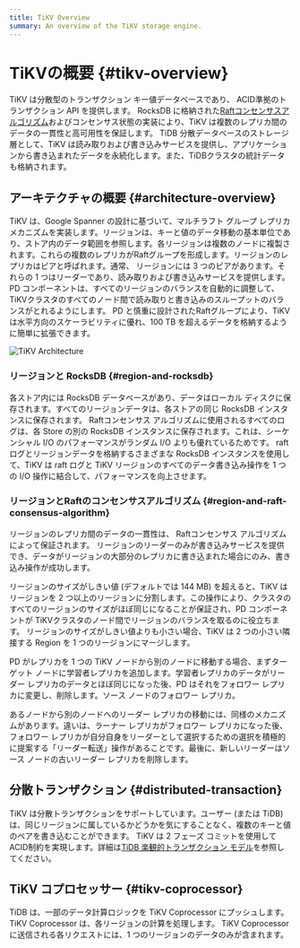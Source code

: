 ```yaml
---
title: TiKV Overview
summary: An overview of the TiKV storage engine.
---
```


# TiKVの概要 {#tikv-overview}

TiKV は分散型のトランザクション キー値データベースであり、 ACID準拠のトランザクション API を提供します。 RocksDB に格納された[Raftコンセンサスアルゴリズム](https://raft.github.io/raft.pdf)およびコンセンサス状態の実装により、TiKV は複数のレプリカ間のデータの一貫性と高可用性を保証します。 TiDB 分散データベースのストレージ層として、TiKV は読み取りおよび書き込みサービスを提供し、アプリケーションから書き込まれたデータを永続化します。また、TiDBクラスタの統計データも格納されます。

## アーキテクチャの概要 {#architecture-overview}

TiKV は、Google Spanner の設計に基づいて、マルチラフト グループ レプリカ メカニズムを実装します。リージョンは、キーと値のデータ移動の基本単位であり、ストア内のデータ範囲を参照します。各リージョンは複数のノードに複製されます。これらの複数のレプリカがRaftグループを形成します。リージョンのレプリカはピアと呼ばれます。通常、 リージョンには 3 つのピアがあります。それらの 1 つはリーダーであり、読み取りおよび書き込みサービスを提供します。 PD コンポーネントは、すべてのリージョンのバランスを自動的に調整して、TiKVクラスタのすべてのノード間で読み取りと書き込みのスループットのバランスがとれるようにします。 PD と慎重に設計されたRaftグループにより、TiKV は水平方向のスケーラビリティに優れ、100 TB を超えるデータを格納するように簡単に拡張できます。

![TiKV Architecture](/media/tikv-arch.png)

### リージョンと RocksDB {#region-and-rocksdb}

各ストア内には RocksDB データベースがあり、データはローカル ディスクに保存されます。すべてのリージョンデータは、各ストアの同じ RocksDB インスタンスに保存されます。 Raftコンセンサス アルゴリズムに使用されるすべてのログは、各 Store の別の RocksDB インスタンスに保存されます。これは、シーケンシャル I/O のパフォーマンスがランダム I/O よりも優れているためです。 raft ログとリージョンデータを格納するさまざまな RocksDB インスタンスを使用して、TiKV は raft ログと TiKV リージョンのすべてのデータ書き込み操作を 1 つの I/O 操作に結合して、パフォーマンスを向上させます。

### リージョンとRaftのコンセンサスアルゴリズム {#region-and-raft-consensus-algorithm}

リージョンのレプリカ間のデータの一貫性は、 Raftコンセンサス アルゴリズムによって保証されます。 リージョンのリーダーのみが書き込みサービスを提供でき、データがリージョンの大部分のレプリカに書き込まれた場合にのみ、書き込み操作が成功します。

リージョンのサイズがしきい値 (デフォルトでは 144 MB) を超えると、TiKV はリージョンを 2 つ以上のリージョンに分割します。この操作により、クラスタのすべてのリージョンのサイズがほぼ同じになることが保証され、PD コンポーネントが TiKVクラスタのノード間でリージョンのバランスを取るのに役立ちます。 リージョンのサイズがしきい値よりも小さい場合、TiKV は 2 つの小さい隣接する Region を 1 つのリージョンにマージします。

PD がレプリカを 1 つの TiKV ノードから別のノードに移動する場合、まずターゲット ノードに学習者レプリカを追加します。学習者レプリカのデータがリーダー レプリカのデータとほぼ同じになった後、PD はそれをフォロワー レプリカに変更し、削除します。ソース ノードのフォロワー レプリカ。

あるノードから別のノードへのリーダー レプリカの移動には、同様のメカニズムがあります。違いは、ラーナー レプリカがフォロワー レプリカになった後、フォロワー レプリカが自分自身をリーダーとして選択するための選択を積極的に提案する「リーダー転送」操作があることです。最後に、新しいリーダーはソース ノードの古いリーダー レプリカを削除します。

## 分散トランザクション {#distributed-transaction}

TiKV は分散トランザクションをサポートしています。ユーザー (または TiDB) は、同じリージョンに属しているかどうかを気にすることなく、複数のキーと値のペアを書き込むことができます。 TiKV は 2 フェーズ コミットを使用してACID制約を実現します。詳細は[TiDB 楽観的トランザクション モデル](/optimistic-transaction.md)を参照してください。

## TiKV コプロセッサー {#tikv-coprocessor}

TiDB は、一部のデータ計算ロジックを TiKV Coprocessor にプッシュします。 TiKV Coprocessor は、各リージョンの計算を処理します。 TiKV Coprocessor に送信される各リクエストには、1 つのリージョンのデータのみが含まれます。
